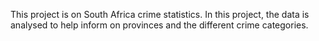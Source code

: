 This project is on South Africa crime statistics. In this project, the data is analysed to help inform on provinces and the different crime categories. 
